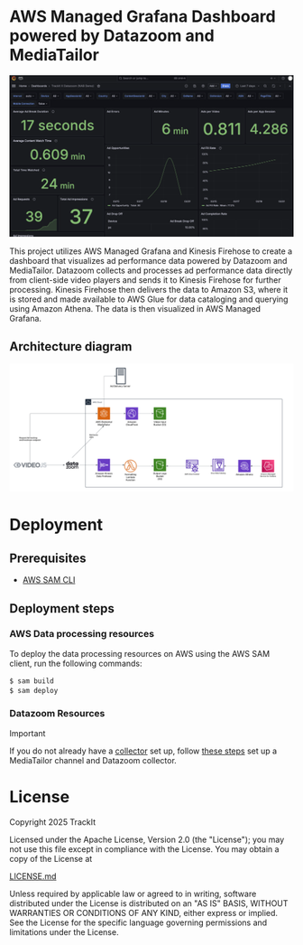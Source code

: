 # AWS Managed Grafana Dashboard powered by Datazoom and MediaTailor

![Trackflix Live Status view](assets/dashboard-home-page.png)

This project utilizes AWS Managed Grafana and Kinesis Firehose to create a dashboard that visualizes ad performance data powered by Datazoom and MediaTailor.
Datazoom collects and processes ad performance data directly from client-side video players and sends it to Kinesis Firehose for further processing.
Kinesis Firehose then delivers the data to Amazon S3, where it is stored and made available to AWS Glue for data cataloging and querying using Amazon Athena. The data is then visualized in AWS Managed Grafana.

## Architecture diagram

![Architecture Diagram](assets/architecture-diagram.png)

# Deployment

## Prerequisites

- [AWS SAM CLI](https://docs.aws.amazon.com/serverless-application-model/latest/developerguide/install-sam-cli.html)

## Deployment steps

### AWS Data processing resources

To deploy the data processing resources on AWS using the AWS SAM client, run the following commands:

```bash
$ sam build
$ sam deploy
```

### Datazoom Resources

> [!IMPORTANT]
> If you do not already have a [collector](https://www.datazoom.io/collectors) set up, follow [these steps](./media-tailor-setup/README.md) set up a MediaTailor channel and Datazoom collector.

# License

Copyright 2025 TrackIt

Licensed under the Apache License, Version 2.0 (the "License");
you may not use this file except in compliance with the License.
You may obtain a copy of the License at

  [LICENSE.md](./LICENSE.md)

Unless required by applicable law or agreed to in writing, software
distributed under the License is distributed on an "AS IS" BASIS,
WITHOUT WARRANTIES OR CONDITIONS OF ANY KIND, either express or implied.
See the License for the specific language governing permissions and
limitations under the License.